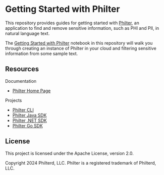 # Getting Started with Philter

This repository provides guides for getting started with [Philter](https://www.philterd.io/philter/), an application to find and remove sensitive information, such as PHI and PII, in natural language text.

The [Getting Started with Philter](https://github.com/philterd/philter-getting-started/blob/master/Getting%20Started%20with%20Philter.ipynb) notebook in this repository will walk you through creating an instance of Philter in your cloud and filtering sensitive information from some sample text.

## Resources

Documentation

* [Philter Home Page](https://www.philterd.io/philter/)

Projects

* [Philter CLI](https://github.com/philterd/philter-cli)
* [Philter Java SDK](https://github.com/philterd/philter-sdk-java)
* [Philter .NET SDK](https://github.com/philterd/philter-sdk-net)
* [Philter Go SDK](https://github.com/philterd/philter-sdk-golang)

## License

This project is licensed under the Apache License, version 2.0.

Copyright 2024 Philterd, LLC.
Philter is a registered trademark of Philterd, LLC.
